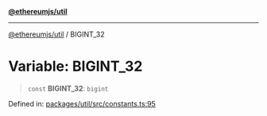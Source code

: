 [**@ethereumjs/util**](../README.md)

***

[@ethereumjs/util](../README.md) / BIGINT\_32

# Variable: BIGINT\_32

> `const` **BIGINT\_32**: `bigint`

Defined in: [packages/util/src/constants.ts:95](https://github.com/Dargon789/ethereumjs-monorepo/blob/master/packages/util/src/constants.ts#L95)
